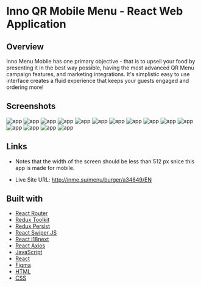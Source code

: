 # Inno QR Mobile Menu - React Web Application

## Overview
Inno Menu Mobile has one primary objective - that is to upsell your food by presenting it in the best way possible, having the most advanced QR Menu campaign features, and marketing integrations. It's simplistic easy to use interface creates a fluid experience that keeps your guests engaged and ordering more!

## Screenshots
![app](https://github.com/MustafaJohnny/Inno-Menu/blob/master/src/Components/Images/1.jpg)
![app](https://github.com/MustafaJohnny/Inno-Menu/blob/master/src/Components/Images/2.jpg)
![app](https://github.com/MustafaJohnny/Inno-Menu/blob/master/src/Components/Images/3.jpg)
![app](https://github.com/MustafaJohnny/Inno-Menu/blob/master/src/Components/Images/4.png)
![app](https://github.com/MustafaJohnny/Inno-Menu/blob/master/src/Components/Images/5.png)
![app](https://github.com/MustafaJohnny/Inno-Menu/blob/master/src/Components/Images/6.png)
![app](https://github.com/MustafaJohnny/Inno-Menu/blob/master/src/Components/Images/7.jpg)
![app](https://github.com/MustafaJohnny/Inno-Menu/blob/master/src/Components/Images/8.jpg)
![app](https://github.com/MustafaJohnny/Inno-Menu/blob/master/src/Components/Images/9.jpg)
![app](https://github.com/MustafaJohnny/Inno-Menu/blob/master/src/Components/Images/10.png)
![app](https://github.com/MustafaJohnny/Inno-Menu/blob/master/src/Components/Images/11.png)
![app](https://github.com/MustafaJohnny/Inno-Menu/blob/master/src/Components/Images/12.png)
![app](https://github.com/MustafaJohnny/Inno-Menu/blob/master/src/Components/Images/13.jpg)
![app](https://github.com/MustafaJohnny/Inno-Menu/blob/master/src/Components/Images/14.jpg)
![app](https://github.com/MustafaJohnny/Inno-Menu/blob/master/src/Components/Images/15.jpg)


## Links

* Notes that the width of the screen should be less than 512 px snice this app is made for mobile.
- Live Site URL: http://inme.su/menu/burger/a34649/EN


## Built with

- [React Router](https://reactrouter.com/en/main)
- [Redux Toolkit](https://redux-toolkit.js.org/)
- [Redux Persist](https://www.npmjs.com/package/redux-persist)
- [React Swiper JS](https://swiperjs.com/react)
- [React i18next](https://react.i18next.com/)
- [React Axios](https://www.npmjs.com/package/react-axios)
- [JavaScript](https://developer.mozilla.org/en-US/docs/Web/JavaScript)
- [React](https://reactjs.org/)
- [Figma](https://www.figma.com/)
- [HTML](https://developer.mozilla.org/en-US/docs/Web/HTML)
- [CSS](https://developer.mozilla.org/en-US/docs/Web/CSS)






